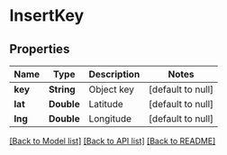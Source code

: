 # InsertKey
## Properties

| Name | Type | Description | Notes |
|------------ | ------------- | ------------- | -------------|
| **key** | **String** | Object key | [default to null] |
| **lat** | **Double** | Latitude | [default to null] |
| **lng** | **Double** | Longitude | [default to null] |

[[Back to Model list]](../README.md#documentation-for-models) [[Back to API list]](../README.md#documentation-for-api-endpoints) [[Back to README]](../README.md)


